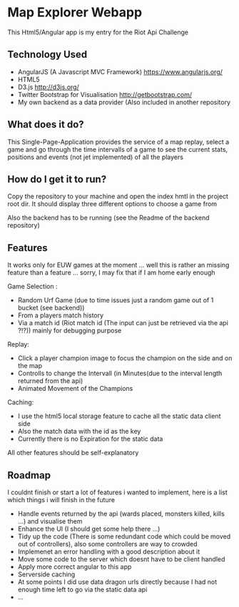 # Map Explorer Webapp #

This Html5/Angular app is my entry for the Riot Api Challenge

## Technology Used ##

* AngularJS (A Javascript MVC Framework) https://www.angularjs.org/
* HTML5
* D3.js http://d3js.org/
* Twitter Bootstrap for Visualisation http://getbootstrap.com/
* My own backend as a data provider (Also included in another repository

## What does it do? ###

This Single-Page-Application provides the service of a map replay,
select a game and go through the time intervalls of a game to see the current
stats, positions and events (not jet implemented) of all the players

## How do I get it to run? ##

Copy the repository to your machine and open the index hmtl in the project root dir.
It should display three different options to choose a game from

Also the backend has to be running (see the Readme of the backend repository)

## Features ##

It works only for EUW games at the moment ... well this is rather an missing feature than a feature ... sorry,
I may fix that if I am home early enough

Game Selection :
* Random Urf Game (due to time issues just a random game out of 1 bucket (see backend))
* From a players match history
* Via a match id (Riot match id (The input can just be retrieved via the api ?!?)) mainly for debugging purpose

Replay:

* Click a player champion image to focus the champion on the side and on the map
* Controlls to change the Intervall (in Minutes(due to the interval length returned from the api)
* Animated Movement of the Champions

Caching:

* I use the html5 local storage feature to cache all the static data client side
* Also the match data with the id as the key
* Currently there is no Expiration for the static data

All other features should be self-explanatory

## Roadmap ##

I couldnt finish or start a lot of features i wanted to implement, here is a list which things i will finish in the future

* Handle events returned by the api (wards placed, monsters killed, kills ...) and visualise them
* Enhance the UI (I should get some help there ...)
* Tidy up the code (There is some redundant code which could be moved out of controllers), also some controllers are way to
  crowded
* Implemenet an error handling with a good description about it
* Move some code to the server which doesnt have to be client handled
* Apply more correct angular to this app
* Serverside caching
* At some points I did use data dragon urls directly because I had not enough time left to go via the static data api
* ...
